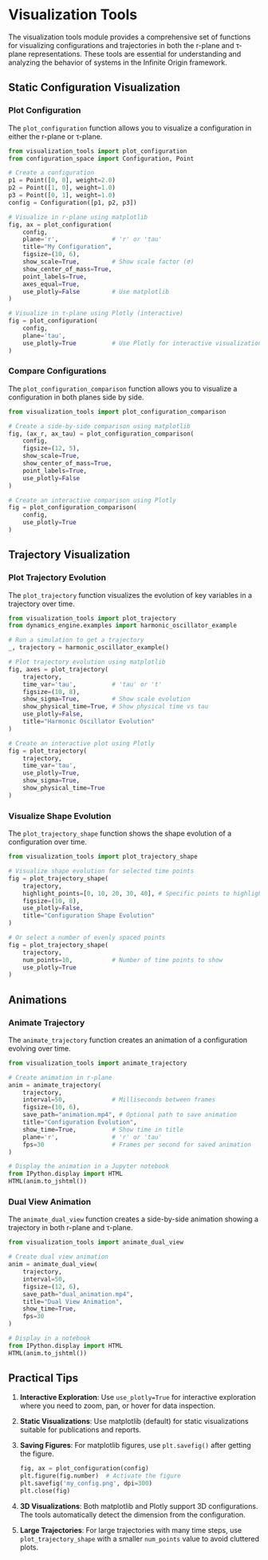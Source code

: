 # Visualization Tools

The visualization tools module provides a comprehensive set of functions for visualizing configurations and trajectories in both the r-plane and τ-plane representations. These tools are essential for understanding and analyzing the behavior of systems in the Infinite Origin framework.

## Static Configuration Visualization

### Plot Configuration

The `plot_configuration` function allows you to visualize a configuration in either the r-plane or τ-plane.

```python
from visualization_tools import plot_configuration
from configuration_space import Configuration, Point

# Create a configuration
p1 = Point([0, 0], weight=2.0)
p2 = Point([1, 0], weight=1.0)
p3 = Point([0, 1], weight=1.0)
config = Configuration([p1, p2, p3])

# Visualize in r-plane using matplotlib
fig, ax = plot_configuration(
    config, 
    plane='r',               # 'r' or 'tau'
    title="My Configuration", 
    figsize=(10, 6),
    show_scale=True,         # Show scale factor (σ)
    show_center_of_mass=True,
    point_labels=True,
    axes_equal=True,
    use_plotly=False         # Use matplotlib
)

# Visualize in τ-plane using Plotly (interactive)
fig = plot_configuration(
    config, 
    plane='tau',
    use_plotly=True          # Use Plotly for interactive visualization
)
```

### Compare Configurations

The `plot_configuration_comparison` function allows you to visualize a configuration in both planes side by side.

```python
from visualization_tools import plot_configuration_comparison

# Create a side-by-side comparison using matplotlib
fig, (ax_r, ax_tau) = plot_configuration_comparison(
    config,
    figsize=(12, 5),
    show_scale=True,
    show_center_of_mass=True,
    point_labels=True,
    use_plotly=False
)

# Create an interactive comparison using Plotly
fig = plot_configuration_comparison(
    config,
    use_plotly=True
)
```

## Trajectory Visualization

### Plot Trajectory Evolution

The `plot_trajectory` function visualizes the evolution of key variables in a trajectory over time.

```python
from visualization_tools import plot_trajectory
from dynamics_engine.examples import harmonic_oscillator_example

# Run a simulation to get a trajectory
_, trajectory = harmonic_oscillator_example()

# Plot trajectory evolution using matplotlib
fig, axes = plot_trajectory(
    trajectory,
    time_var='tau',          # 'tau' or 't'
    figsize=(10, 8),
    show_sigma=True,         # Show scale evolution
    show_physical_time=True, # Show physical time vs tau
    use_plotly=False,
    title="Harmonic Oscillator Evolution"
)

# Create an interactive plot using Plotly
fig = plot_trajectory(
    trajectory,
    time_var='tau',
    use_plotly=True,
    show_sigma=True,
    show_physical_time=True
)
```

### Visualize Shape Evolution

The `plot_trajectory_shape` function shows the shape evolution of a configuration over time.

```python
from visualization_tools import plot_trajectory_shape

# Visualize shape evolution for selected time points
fig = plot_trajectory_shape(
    trajectory,
    highlight_points=[0, 10, 20, 30, 40], # Specific points to highlight
    figsize=(10, 8),
    use_plotly=False,
    title="Configuration Shape Evolution"
)

# Or select a number of evenly spaced points
fig = plot_trajectory_shape(
    trajectory,
    num_points=10,           # Number of time points to show
    use_plotly=True
)
```

## Animations

### Animate Trajectory

The `animate_trajectory` function creates an animation of a configuration evolving over time.

```python
from visualization_tools import animate_trajectory

# Create animation in r-plane
anim = animate_trajectory(
    trajectory,
    interval=50,             # Milliseconds between frames
    figsize=(10, 6),
    save_path="animation.mp4", # Optional path to save animation
    title="Configuration Evolution",
    show_time=True,          # Show time in title
    plane='r',               # 'r' or 'tau'
    fps=30                   # Frames per second for saved animation
)

# Display the animation in a Jupyter notebook
from IPython.display import HTML
HTML(anim.to_jshtml())
```

### Dual View Animation

The `animate_dual_view` function creates a side-by-side animation showing a trajectory in both r-plane and τ-plane.

```python
from visualization_tools import animate_dual_view

# Create dual view animation
anim = animate_dual_view(
    trajectory,
    interval=50,
    figsize=(12, 6),
    save_path="dual_animation.mp4",
    title="Dual View Animation",
    show_time=True,
    fps=30
)

# Display in a notebook
from IPython.display import HTML
HTML(anim.to_jshtml())
```

## Practical Tips

1. **Interactive Exploration**: Use `use_plotly=True` for interactive exploration where you need to zoom, pan, or hover for data inspection.

2. **Static Visualizations**: Use matplotlib (default) for static visualizations suitable for publications and reports.

3. **Saving Figures**: For matplotlib figures, use `plt.savefig()` after getting the figure.
   ```python
   fig, ax = plot_configuration(config)
   plt.figure(fig.number)  # Activate the figure
   plt.savefig('my_config.png', dpi=300)
   plt.close(fig)
   ```

4. **3D Visualizations**: Both matplotlib and Plotly support 3D configurations. The tools automatically detect the dimension from the configuration.

5. **Large Trajectories**: For large trajectories with many time steps, use `plot_trajectory_shape` with a smaller `num_points` value to avoid cluttered plots. 